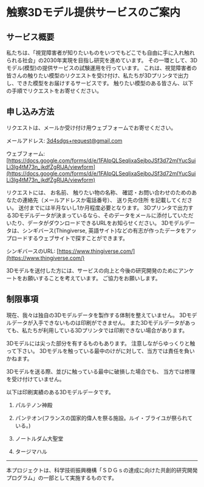 # 触察3Dモデル提供サービスのご案内

## サービス概要
私たちは、「視覚障害者が知りたいものをいつでもどこでも自由に手に入れ触れられる社会」の2030年実現を目指し研究を進めています。
その一環として、3Dモデル(模型)の提供サービスの試験運用を行っています。
これは、視覚障害者の皆さんの触りたい模型のリクエストを受け付け、私たちが3Dプリンタで出力し、できた模型をお届けするサービスです。
触りたい模型のある皆さん、以下の手順でリクエストをお寄せください。

## 申し込み方法
リクエストは、メールか受け付け用ウェブフォームでお寄せください。

メールアドレス: 3d4sdgs+request@gmail.com

ウェブフォーム: [https://docs.google.com/forms/d/e/1FAIpQLSeqlixaSejboJSf3d72mIYucSuiLi3lg4tM73n_jkdfZgRlJA/viewform](https://docs.google.com/forms/d/e/1FAIpQLSeqlixaSejboJSf3d72mIYucSuiLi3lg4tM73n_jkdfZgRlJA/viewform)

リクエストには、
お名前、
触りたい物の名称、
確認・お問い合わせのためのあなたの連絡先（メールアドレスか電話番号）、
送り先の住所
を記載してください。
送付までには半月ないし1か月程度必要となります。
3Dプリンタで出力する3Dモデルデータが決まっているなら、そのデータをメールに添付していただいたり、データがダウンロードできるURLをお知らせください。
3Dモデルデータは、シンギバース(Thingiverse, 英語サイト)などの有志が作ったデータをアップロードするウェブサイトで探すことができます。


シンギバースのURL: [https://www.thingiverse.com/](https://www.thingiverse.com/)

3Dモデルを送付した方には、サービスの向上と今後の研究開発のためにアンケートをお願いすることを考えています。
ご協力をお願いします。

## 制限事項
現在、我々は独自の3Dモデルデータを製作する体制を整えていません。
3Dモデルデータが入手できないものは印刷ができません。
また3Dモデルデータがあっても、私たちが利用している3Dプリンタでは印刷できない場合があります。

3Dモデルには尖った部分を有するものもあります。
注意しながらゆっくりと触って下さい。
3Dモデルを触っている最中のけがに対して、当方では責任を負いかねます。

3Dモデルを送る際、並びに触っている最中に破損した場合でも、
当方では修理を受け付けていません。

以下は印刷実績のある3Dモデルデータです。

1. パルテノン神殿

2. パンテオン(フランスの国家的偉人を祭る施設。ルイ・ブライユが祭られている。)

3. ノートルダム大聖堂

4. タージマハル

---
本プロジェクトは、科学技術振興機構「ＳＤＧｓの達成に向けた共創的研究開発プログラム」の一部として実施するものです。

